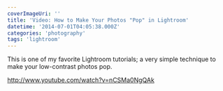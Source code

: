 ```yaml
---
coverImageUri: ''
title: 'Video: How to Make Your Photos "Pop" in Lightroom'
datetime: '2014-07-01T04:05:38.000Z'
categories: 'photography'
tags: 'lightroom'
---
```


This is one of my favorite Lightroom tutorials; a very simple technique to make
your low-contrast photos pop.

http://www.youtube.com/watch?v=nCSMa0NgQAk
